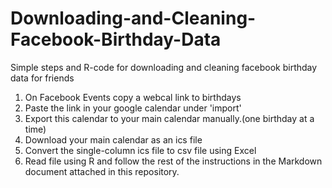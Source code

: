 # Downloading-and-Cleaning-Facebook-Birthday-Data
Simple steps and R-code for downloading and cleaning facebook birthday data for friends

1. On Facebook Events copy a webcal link to birthdays
2. Paste the link in your google calendar under 'import'
3. Export this calendar to your main calendar manually.(one birthday at a time)
4. Download your main calendar as an ics file
5. Convert the single-column ics file to csv file using Excel
6. Read file using R and follow the rest of the instructions in the Markdown document attached in this repository.

